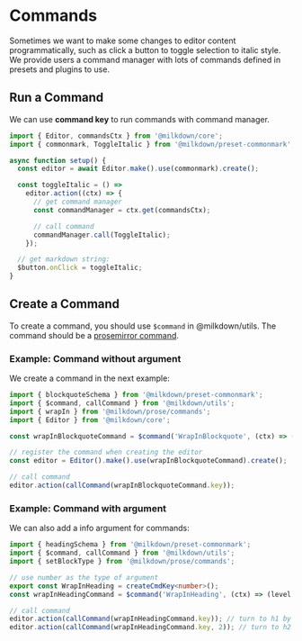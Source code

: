 # Commands

Sometimes we want to make some changes to editor content programmatically, such as click a button to toggle selection to italic style.
We provide users a command manager with lots of commands defined in presets and plugins to use.

## Run a Command

We can use **command key** to run commands with command manager.

```typescript
import { Editor, commandsCtx } from '@milkdown/core';
import { commonmark, ToggleItalic } from '@milkdown/preset-commonmark';

async function setup() {
  const editor = await Editor.make().use(commonmark).create();

  const toggleItalic = () =>
    editor.action((ctx) => {
      // get command manager
      const commandManager = ctx.get(commandsCtx);

      // call command
      commandManager.call(ToggleItalic);
    });

  // get markdown string:
  $button.onClick = toggleItalic;
}
```

## Create a Command

To create a command, you should use `$command` in @milkdown/utils.
The command should be a [prosemirror command](https://prosemirror.net/docs/guide/#commands).

### Example: Command without argument

We create a command in the next example:

```typescript
import { blockquoteSchema } from '@milkdown/preset-commonmark';
import { $command, callCommand } from '@milkdown/utils';
import { wrapIn } from '@milkdown/prose/commands';
import { Editor } from '@milkdown/core';

const wrapInBlockquoteCommand = $command('WrapInBlockquote', (ctx) => () => wrapIn(blockquoteSchema.type(ctx)));

// register the command when creating the editor
const editor = Editor().make().use(wrapInBlockquoteCommand).create();

// call command
editor.action(callCommand(wrapInBlockquoteCommand.key));
```

### Example: Command with argument

We can also add a info argument for commands:

```typescript
import { headingSchema } from '@milkdown/preset-commonmark';
import { $command, callCommand } from '@milkdown/utils';
import { setBlockType } from '@milkdown/prose/commands';

// use number as the type of argument
export const WrapInHeading = createCmdKey<number>();
const wrapInHeadingCommand = $command('WrapInHeading', (ctx) => (level = 1) => setBlockType(headingSchema.type(ctx), { level }));

// call command
editor.action(callCommand(wrapInHeadingCommand.key)); // turn to h1 by default
editor.action(callCommand(wrapInHeadingCommand.key, 2)); // turn to h2
```
